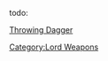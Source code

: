 todo:

[Throwing Dagger](Throwing_Dagger "wikilink")

[Category:Lord Weapons](Category:Lord_Weapons "wikilink")
